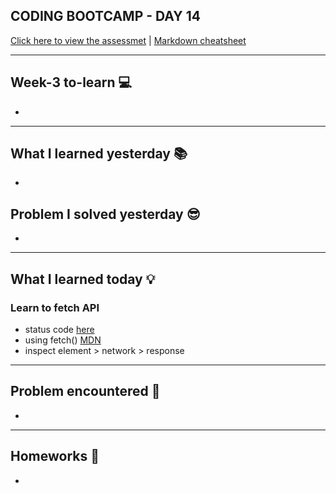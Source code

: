 ## CODING BOOTCAMP - DAY 14

[Click here to view the assessmet](https://zahinz.github.io/SET-Day-14/) | [Markdown cheatsheet](https://www.markdownguide.org/cheat-sheet/)

---

## Week-3 to-learn 💻
* 


---


## What I learned yesterday 📚
* 

## Problem I solved yesterday 😎
* 



---


## What I learned today 💡

### Learn to fetch API
* status code [here](https://en.wikipedia.org/wiki/List_of_HTTP_status_codes)
* using fetch() [MDN](https://developer.mozilla.org/en-US/docs/Web/API/Fetch_API/Using_Fetch)
* inspect element > network > response


---


## Problem encountered 🧐
* 

---


## Homeworks 📝
* 